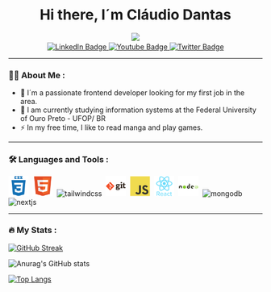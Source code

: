 <div id="header" align="center">
  <h1>Hi there, I´m Cláudio Dantas</h1>
  <img src="https://media.giphy.com/media/v1.Y2lkPTc5MGI3NjExZDRhMjk1N2NhMDcxN2E0NTI4Mjg2NTRiOWUwYzBmMTFlNTA0Njc5YyZlcD12MV9pbnRlcm5hbF9naWZzX2dpZklkJmN0PWc/CuuSHzuc0O166MRfjt/giphy.gif" width="200"/>
  <div id="badges">
    <a href="https://www.linkedin.com/in/cl%C3%A1udio-dantas-520a1615b/">
      <img src="https://img.shields.io/badge/LinkedIn-blue?style=for-the-badge&logo=linkedin&logoColor=white" alt="LinkedIn Badge"/>
    </a>
  <a href="https://claudiodantas.vercel.app/">
    <img src="https://img.shields.io/badge/website-teal?style=for-the-badge&logo=youtube&logoColor=white" alt="Youtube Badge"/>
    </a>
  <a href="https://www.instagram.com/claudiovdsi/?next=%2F">
    <img src="https://img.shields.io/badge/Instagram-orange?style=for-the-badge&logo=twitter&logoColor=white" alt="Twitter Badge"/>
   </a>
    

</div>
  </div>
  
---
### :woman_technologist: About Me :
- :telescope: I´m a passionate frontend developer looking for my first job in the area. 
- :seedling: I am currently studying information systems at the Federal University of Ouro Preto - UFOP/ BR
- :zap: In my free time, I like to read manga and play games.

---

### :hammer_and_wrench: Languages and Tools :
<div>
  <img src="https://github.com/devicons/devicon/blob/master/icons/css3/css3-plain-wordmark.svg"  title="CSS3" alt="CSS" width="40" height="40"/>&nbsp;
  <img src="https://github.com/devicons/devicon/blob/master/icons/html5/html5-original.svg" title="HTML5" alt="HTML" width="40" height="40"/>&nbsp;
   <img src="https://cdn.jsdelivr.net/gh/devicons/devicon/icons/tailwindcss/tailwindcss-plain.svg" title="tailwindcss" alt="tailwindcss" width="40" height="40"/>&nbsp;
  <img src="https://github.com/devicons/devicon/blob/master/icons/git/git-original-wordmark.svg" title="Git" **alt="Git" width="40" height="40"/>&nbsp;
 <img src="https://github.com/devicons/devicon/blob/master/icons/javascript/javascript-original.svg" title="JavaScript" alt="JavaScript" width="40" height="40"/>&nbsp;
 <img src="https://github.com/devicons/devicon/blob/master/icons/react/react-original-wordmark.svg" title="React" alt="React" width="40" height="40"/>&nbsp;
 <img src="https://github.com/devicons/devicon/blob/master/icons/nodejs/nodejs-original-wordmark.svg" title="NodeJS" alt="NodeJS" width="40" height="40"/>&nbsp;
 <img src="https://cdn.jsdelivr.net/gh/devicons/devicon/icons/mongodb/mongodb-plain-wordmark.svg" title="mongodb" alt="mongodb" width="40" height="40"/>&nbsp;
  <img src="https://cdn.jsdelivr.net/gh/devicons/devicon/icons/nextjs/nextjs-original-wordmark.svg" title="nextjs" alt="nextjs" width="40" height="40"/>&nbsp;
 
  </div>
  
  ---

### :fire: My Stats :
[![GitHub Streak](http://github-readme-streak-stats.herokuapp.com?user=CDInacio&theme=oneDark&background=000000)](https://git.io/streak-stats)

![Anurag's GitHub stats](https://github-readme-stats.vercel.app/api?username=CDInacio&show_icons=true&theme=onedark)

[![Top Langs](https://github-readme-stats.vercel.app/api/top-langs/?username=CDInacio)](https://github.com/anuraghazra/github-readme-stats)
